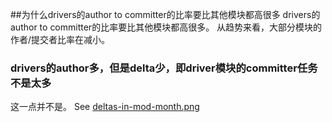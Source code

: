 ##为什么drivers的author to committer的比率要比其他模块都高很多
drivers的author to committer的比率要比其他模块都高很多。
从趋势来看，大部分模块的作者/提交者比率在减小。
### drivers的author多，但是delta少，即driver模块的committer任务不是太多
这一点并不是。
See [deltas-in-mod-month.png](./pics/deltas-in-mod-month.png)

### 